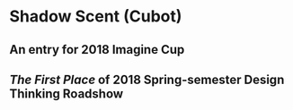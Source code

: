 # Shadow Scent (Cubot)

## An entry for 2018 Imagine Cup

## *The First Place* of 2018 Spring-semester Design Thinking Roadshow
